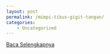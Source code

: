```yaml
---
layout: post
permalink: /mimpi-tikus-gigit-tangan/
categories:
    - Uncategorized
---
```


[Baca Selengkapnya](/01)